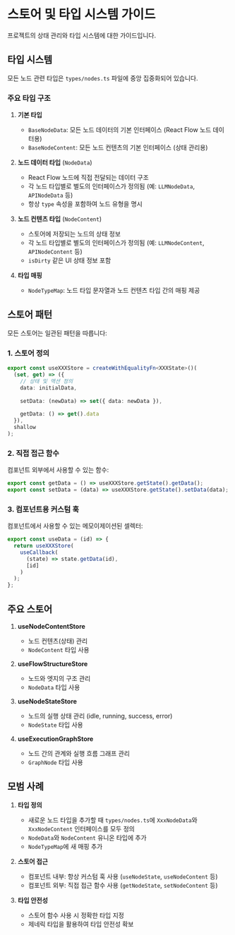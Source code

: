 # 스토어 및 타입 시스템 가이드

프로젝트의 상태 관리와 타입 시스템에 대한 가이드입니다.

## 타입 시스템

모든 노드 관련 타입은 `types/nodes.ts` 파일에 중앙 집중화되어 있습니다.

### 주요 타입 구조

1. **기본 타입**
   - `BaseNodeData`: 모든 노드 데이터의 기본 인터페이스 (React Flow 노드 데이터용)
   - `BaseNodeContent`: 모든 노드 컨텐츠의 기본 인터페이스 (상태 관리용)

2. **노드 데이터 타입** (`NodeData`)
   - React Flow 노드에 직접 전달되는 데이터 구조
   - 각 노드 타입별로 별도의 인터페이스가 정의됨 (예: `LLMNodeData`, `APINodeData` 등)
   - 항상 `type` 속성을 포함하여 노드 유형을 명시

3. **노드 컨텐츠 타입** (`NodeContent`)
   - 스토어에 저장되는 노드의 상태 정보
   - 각 노드 타입별로 별도의 인터페이스가 정의됨 (예: `LLMNodeContent`, `APINodeContent` 등)
   - `isDirty` 같은 UI 상태 정보 포함

4. **타입 매핑**
   - `NodeTypeMap`: 노드 타입 문자열과 노드 컨텐츠 타입 간의 매핑 제공

## 스토어 패턴

모든 스토어는 일관된 패턴을 따릅니다:

### 1. 스토어 정의

```typescript
export const useXXXStore = createWithEqualityFn<XXXState>()(
  (set, get) => ({
    // 상태 및 액션 정의
    data: initialData,
    
    setData: (newData) => set({ data: newData }),
    
    getData: () => get().data
  }),
  shallow
);
```

### 2. 직접 접근 함수

컴포넌트 외부에서 사용할 수 있는 함수:

```typescript
export const getData = () => useXXXStore.getState().getData();
export const setData = (data) => useXXXStore.getState().setData(data);
```

### 3. 컴포넌트용 커스텀 훅

컴포넌트에서 사용할 수 있는 메모이제이션된 셀렉터:

```typescript
export const useData = (id) => {
  return useXXXStore(
    useCallback(
      (state) => state.getData(id),
      [id]
    )
  );
};
```

## 주요 스토어

1. **useNodeContentStore**
   - 노드 컨텐츠(상태) 관리
   - `NodeContent` 타입 사용

2. **useFlowStructureStore**
   - 노드와 엣지의 구조 관리
   - `NodeData` 타입 사용

3. **useNodeStateStore**
   - 노드의 실행 상태 관리 (idle, running, success, error)
   - `NodeState` 타입 사용

4. **useExecutionGraphStore**
   - 노드 간의 관계와 실행 흐름 그래프 관리
   - `GraphNode` 타입 사용

## 모범 사례

1. **타입 정의**
   - 새로운 노드 타입을 추가할 때 `types/nodes.ts`에 `XxxNodeData`와 `XxxNodeContent` 인터페이스를 모두 정의
   - `NodeData`와 `NodeContent` 유니온 타입에 추가
   - `NodeTypeMap`에 새 매핑 추가

2. **스토어 접근**
   - 컴포넌트 내부: 항상 커스텀 훅 사용 (`useNodeState`, `useNodeContent` 등)
   - 컴포넌트 외부: 직접 접근 함수 사용 (`getNodeState`, `setNodeContent` 등)

3. **타입 안전성**
   - 스토어 함수 사용 시 정확한 타입 지정
   - 제네릭 타입을 활용하여 타입 안전성 확보 
